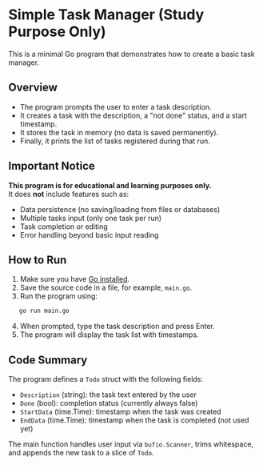 # Simple Task Manager (Study Purpose Only)

This is a minimal Go program that demonstrates how to create a basic task manager.

## Overview

- The program prompts the user to enter a task description.
- It creates a task with the description, a "not done" status, and a start timestamp.
- It stores the task in memory (no data is saved permanently).
- Finally, it prints the list of tasks registered during that run.

## Important Notice

**This program is for educational and learning purposes only.**  
It does **not** include features such as:

- Data persistence (no saving/loading from files or databases)
- Multiple tasks input (only one task per run)
- Task completion or editing
- Error handling beyond basic input reading

## How to Run

1. Make sure you have [Go installed](https://golang.org/doc/install).
2. Save the source code in a file, for example, `main.go`.
3. Run the program using:
```bash
   go run main.go
````

4. When prompted, type the task description and press Enter.
5. The program will display the task list with timestamps.

## Code Summary

The program defines a `Todo` struct with the following fields:

* `Description` (string): the task text entered by the user
* `Done` (bool): completion status (currently always false)
* `StartData` (time.Time): timestamp when the task was created
* `EndData` (time.Time): timestamp when the task is completed (not used yet)

The main function handles user input via `bufio.Scanner`, trims whitespace, and appends the new task to a slice of `Todo`.
